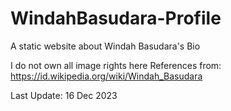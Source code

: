 # WindahBasudara-Profile
A static website about Windah Basudara's Bio


I do not own all image rights here
References from: https://id.wikipedia.org/wiki/Windah_Basudara

Last Update: 16 Dec 2023
